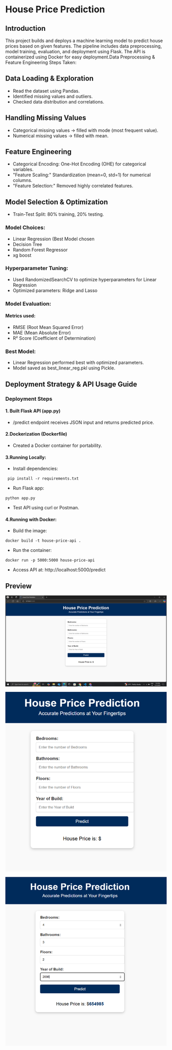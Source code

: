 # House Price Prediction 


## Introduction
This project builds and deploys a machine learning model to predict house prices based on given features. The pipeline includes data preprocessing, model training, evaluation, and deployment using Flask. The API is containerized using Docker for easy deployment.Data Preprocessing & Feature Engineering
Steps Taken:

## Data Loading & Exploration

- Read the dataset using Pandas.
- Identified missing values and outliers.
- Checked data distribution and correlations.

## Handling Missing Values

- Categorical missing values → filled with mode (most frequent value).
- Numerical missing values → filled with mean.

## Feature Engineering

- Categorical Encoding: One-Hot Encoding (OHE) for categorical variables.
- "Feature Scaling:" Standardization (mean=0, std=1) for numerical columns.
- "Feature Selection:" Removed highly correlated features.

## Model Selection & Optimization

- Train-Test Split: 80% training, 20% testing.

### Model Choices:

- Linear Regression (Best Model chosen
- Decision Tree
- Random Forest Regressor 
- xg boost

### Hyperparameter Tuning:

- Used RandomizedSearchCV to optimize hyperparameters for Linear Regression
- Optimized parameters: Ridge and Lasso

### Model Evaluation:

#### Metrics used:
- RMSE (Root Mean Squared Error)
- MAE (Mean Absolute Error)
- R² Score (Coefficient of Determination)

### Best Model:

- Linear Regression performed best with optimized parameters.
- Model saved as best_linear_reg.pkl using Pickle.

## Deployment Strategy & API Usage Guide

### Deployment Steps

#### 1. Built Flask API (app.py)

- /predict endpoint receives JSON input and returns predicted price.

#### 2.Dockerization (Dockerfile)

-  Created a Docker container for portability.

#### 3.Running Locally:

-  Install dependencies:
```
 pip install -r requirements.txt
```
  
-  Run Flask app:
  ```
python app.py
```

-  Test API using curl or Postman.


#### 4.Running with Docker:

-  Build the image:
```
docker build -t house-price-api .
```
  
-  Run the container:
 ```
docker run -p 5000:5000 house-price-api
```
  
-  Access API at: http://localhost:5000/predict

## Preview

![capture_2.png](capture_2.png)

![Capture_1.PNG](Capture_1.PNG)

![Capture.PNG](Capture.PNG)
